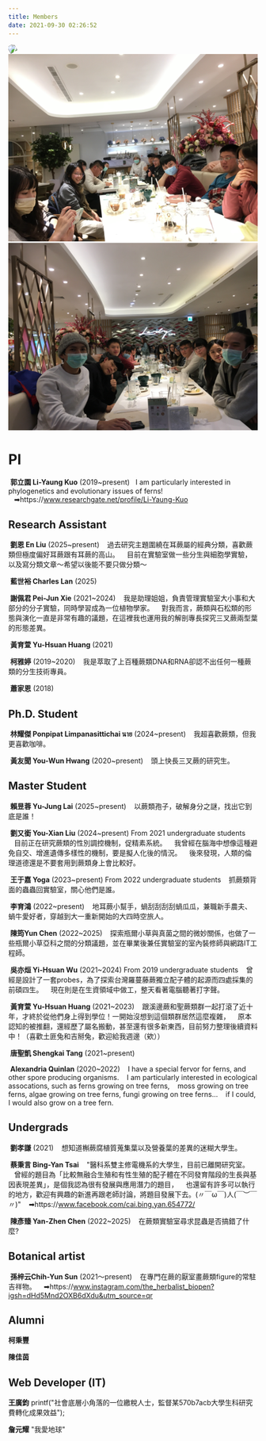 ```yaml
---
title: Members
date: 2021-09-30 02:26:52
---
```


<script src="https://ajax.googleapis.com/ajax/libs/jquery/3.6.0/jquery.min.js"></script>
<script src="../js/jquery.rwdImageMaps.min.js"></script>

<div class="map_wrapper">
<img src="../images/lab_members/MVIMG_20200708_103554.jpg" usemap="#image-map1" style="transform: rotate(-30deg);">
<map name="image-map1">
    <area target="" alt="柯雅婷" title="柯雅婷" coords="517,0,1336,726" shape="rect">
    <area target="" alt="吳亦烜" title="吳亦烜" coords="1599,826,1440,630" shape="rect">
    <area target="" alt="唐聖凱" title="唐聖凱" coords="1585,880,1795,1103" shape="rect">
    <area target="" alt="柯秉豐" title="柯秉豐" coords="2138,1136,1971,977" shape="rect">
    <area target="" alt="黃友聞" title="黃友聞" coords="2049,1191,2213,1358" shape="rect">
    <area target="" alt="陳佳茵" title="陳佳茵" coords="2360,1255,2510,1437" shape="rect">
    <area target="" alt="郭立園" title="郭立園" coords="2556,1695,2317,1465" shape="rect">
</map>
</div>


<div class="map_wrapper">
<img src="../images/lab_members/IMG_6652.jpeg" usemap="#image-map2">
<map name="image-map2">
    <area target="" alt="黃育萱" title="黃育萱" coords="4020,2096,3713,1373" shape="rect">
    <area target="" alt="王廣鈞" title="王廣鈞" coords="3706,1922,3389,1437" shape="rect">
    <area target="" alt="唐聖凱" title="唐聖凱" coords="2456,1633,2762,1950" shape="rect">
    <area target="" alt="蔡秉言" title="蔡秉言" coords="2345,1845,2452,1642" shape="rect">
    <area target="" alt="李育鴻" title="李育鴻" coords="2242,1592,2342,1781" shape="rect">
    <area target="" alt="吳亦烜" title="吳亦烜" coords="2150,1779,1989,1605" shape="rect">
    <area target="" alt="黃友聞" title="黃友聞" coords="1630,1731,1533,1891" shape="rect">
    <area target="" alt="劉孝謙" title="劉孝謙" coords="1327,1722,1534,1968" shape="rect">
    <area target="" alt="劉又銜" title="劉又銜" coords="1280,1705,1142,1865" shape="rect">
    <area target="" alt="謝佩君" title="謝佩君" coords="899,1872,1227,2093" shape="rect">
    <area target="" alt="蕭家恩" title="蕭家恩" coords="472,1786,13,2584" shape="rect">
</map>
</div>


<div class="map_wrapper">
<img src="../images/lab_members/IMG_6653.jpeg" usemap="#image-map3">
<map name="image-map3">
    <area target="" alt="黃友聞" title="黃友聞" coords="3963,1378,3464,1955" shape="rect">
    <area target="" alt="孫梓云" title="孫梓云" coords="3218,1549,3457,1927" shape="rect">
    <area target="" alt="劉又銜" title="劉又銜" coords="2972,1524,3211,1857" shape="rect">
    <area target="" alt="劉孝謙" title="劉孝謙" coords="2766,1555,2976,1857" shape="rect">
    <area target="" alt="謝佩君" title="謝佩君" coords="2684,1665,2766,1829" shape="rect">
    <area target="" alt="柯雅婷" title="柯雅婷" coords="2609,1615,2687,1761" shape="rect">
    <area target="" alt="蕭家恩" title="蕭家恩" coords="2410,1630,2538,1783" shape="rect">
    <area target="" alt="黃育萱" title="黃育萱" coords="2085,1806,1986,1674" shape="rect">
    <area target="" alt="唐聖凱" title="唐聖凱" coords="1843,1674,1982,1859" shape="rect">
    <area target="" alt="蔡秉言" title="蔡秉言" coords="1590,1534,1811,1822" shape="rect">
    <area target="" alt="李育鴻" title="李育鴻" coords="1805,1836,1516,2124" shape="rect">
    <area target="" alt="吳亦烜" title="吳亦烜" coords="803,1437,1298,2007" shape="rect">
</map>
</div>


# PI
&nbsp;**郭立園 Li-Yaung Kuo** (2019~present)
&nbsp;&nbsp;I am particularly interested in phylogenetics and evolutionary issues of ferns!
&nbsp;&nbsp;&nbsp;➡︎https://www.researchgate.net/profile/Li-Yaung-Kuo



## Research Assistant 

&nbsp;**劉恩 En Liu** (2025~present) 
&nbsp;&nbsp;&nbsp;過去研究主題圍繞在耳蕨屬的經典分類，喜歡蕨類但極度偏好耳蕨跟有耳蕨的高山。
&nbsp;&nbsp;&nbsp;目前在實驗室做一些分生與細胞學實驗，以及寫分類文章～希望以後能不要只做分類～

&nbsp;**藍世裕 Charles Lan** (2025)

&nbsp;**謝佩君 Pei-Jun Xie** (2021~2024)
&nbsp;&nbsp;&nbsp;我是助理姐姐，負責管理實驗室大小事和大部分的分子實驗，同時學習成為一位植物學家。
&nbsp;&nbsp;&nbsp;對我而言，蕨類與石松類的形態與演化一直是非常有趣的議題，在這裡我也運用我的解剖專長探究三叉蕨兩型葉的形態差異。

&nbsp;**黃育萱 Yu-Hsuan Huang** (2021)

&nbsp;**柯雅婷** (2019~2020)
&nbsp;&nbsp;&nbsp;我是萃取了上百種蕨類DNA和RNA卻認不出任何一種蕨類的分生技術專員。

&nbsp;**蕭家恩** (2018)



## Ph.D. Student

&nbsp;**林耀傑 Ponpipat Limpanasittichai นาย** (2024~present)
&nbsp;&nbsp;&nbsp;我超喜歡蕨類，但我更喜歡咖啡。

&nbsp;**黃友聞 You-Wun Hwang** (2020~present)
&nbsp;&nbsp;&nbsp;頭上快長三叉蕨的研究生。



## Master Student

&nbsp;**賴昱蓉 Yu-Jung Lai** (2025~present)
&nbsp;&nbsp;&nbsp;以蕨類孢子，破解身分之謎，找出它到底是誰！

&nbsp;**劉又銜 You-Xian Liu** (2024~present) From 2021 undergraduate students
&nbsp;&nbsp;&nbsp;目前正在研究蕨類的性別調控機制，促精素系統。
&nbsp;&nbsp;&nbsp;我曾經在腦海中想像這種避免自交、增進遺傳多樣性的機制，要是擬人化後的情況。
&nbsp;&nbsp;&nbsp;後來發現，人類的倫理道德還是不要套用到蕨類身上會比較好。

&nbsp;**王于嘉 Yoga** (2023~present) From 2022 undergraduate students
&nbsp;&nbsp;&nbsp;抓蕨類背面的蟲蟲回實驗室，關心他們是誰。

&nbsp;**李育鴻** (2022~present)
&nbsp;&nbsp;&nbsp;地耳蕨小幫手，蝸刮刮刮刮蝸瓜瓜，兼職新手農夫、蝸牛愛好者，穿越到大一重新開始的大四時空旅人。

&nbsp;**陳筠Yun Chen** (2022~2025)
&nbsp;&nbsp;&nbsp;探索瓶爾小草與真菌之間的微妙關係，也做了一些瓶爾小草亞科之間的分類議題，並在畢業後兼任實驗室的室內裝修師與網路IT工程師。

&nbsp;**吳亦烜 Yi-Hsuan Wu** (2021~2024) From 2019 undergraduate students
&nbsp;&nbsp;&nbsp;曾經是設計了一套probes，為了探索台灣羅蔓藤蕨獨立配子體的起源而四處採集的前碩四生。
&nbsp;&nbsp;&nbsp;現在則是在生資領域中做工，整天看著電腦聽著打字聲。

&nbsp;**黃育萱 Yu-Hsuan Huang** (2021~2023)
&nbsp;&nbsp;&nbsp;跟溪邊蕨和聖蕨類群一起打滾了近十年，才終於從他們身上得到學位！一開始沒想到這個類群居然這麼複雜，
&nbsp;&nbsp;&nbsp;原本認知的被推翻，還經歷了屬名搬動，甚至還有很多新東西，目前努力整理後續資料中！（喜歡土匪兔和吉掰兔，歡迎給我週邊（欸））

&nbsp;**唐聖凱 Shengkai Tang** (2021~present)

&nbsp;**Alexandria Quinlan** (2020~2022)
&nbsp;&nbsp;&nbsp;I have a special fervor for ferns, and other spore producing organisms. 
&nbsp;&nbsp;&nbsp;I am particularly interested in ecological assocations, such as ferns growing on tree ferns, 
&nbsp;&nbsp;&nbsp;moss growing on tree ferns, algae growing on tree ferns, fungi growing on tree ferns... 
&nbsp;&nbsp;&nbsp;if I could, I would also grow on a tree fern.



## Undergrads

&nbsp;**劉孝謙** (2021)
&nbsp;&nbsp;&nbsp;想知道槲蕨腐植質蒐集葉以及營養葉的差異的迷糊大學生。

&nbsp;**蔡秉言 Bing-Yan Tsai**
&nbsp;&nbsp;&nbsp;"醫科系雙主修電機系的大學生，目前已離開研究室。
&nbsp;&nbsp;&nbsp;曾經的題目為「比較無融合生殖和有性生殖的配子體在不同發育階段的生長與基因表現差異」，是個我認為很有發展與應用潛力的題目，
&nbsp;&nbsp;&nbsp;也還留有許多可以執行的地方，歡迎有興趣的新進再跟老師討論，將題目發展下去。(〃￣ω￣)人(￣︶￣〃)"
&nbsp;&nbsp;&nbsp;➡︎https://www.facebook.com/cai.bing.yan.654772/

&nbsp;**陳彥臻 Yan-Zhen Chen** (2022~2025)
&nbsp;&nbsp;&nbsp;在蕨類實驗室尋求昆蟲是否搞錯了什麼?



## Botanical artist
&nbsp;**孫梓云Chih-Yun Sun** (2021～present)
&nbsp;&nbsp;&nbsp;在專門在蕨的厭室畫蕨類figure的常駐吉祥物。
&nbsp;&nbsp;&nbsp;➡︎https://www.instagram.com/the_herbalist_biopen?igsh=dHd5Mnd2OXB6dXdu&utm_source=qr


## Alumni

**柯秉豐**

**陳佳茵**


## Web Developer (IT)

**王廣鈞**
  printf("社會底層小角落的一位繳稅人士，監督某570b7acb大學生科研究費轉化成果效益");

**詹元耀**
  "我愛地球"

<style>
    .map_wrapper{
        overflow: hidden;
    }

    @keyframes anim {
        0% {color: red;}
        100% {color: black;}
    }
</style>

<script>
    $(() => {
        $('img[usemap]').rwdImageMaps();

        // const names = document.querySelectorAll('strong');
        // $('area').click(() => {
        //     if ( names.some( name => name.innerText.includes($(this).attr('title')) ) ) {
        //         name.scrollIntoView();
        //     }
        // });

        const names = document.querySelectorAll('strong');
        $('area').click((ele) => {
            const target = ele.target;
            $('strong').each( (index, name) => {
                if(name.innerText.includes(target.title)){
                    name.scrollIntoView({behavior: 'smooth', block: 'center'});
                    name.style.animation = 'anim 4s';
                    setTimeout(() => {
                    name.style.animation = '';
                    }, 4100);
                }
            });
        });

    });
</script>
